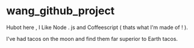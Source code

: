 # wang_github_project

Hubot here , I Like Node . js and Coffeescript ( thats what I'm made of ! ).

I've had tacos on the moon and find them far superior to Earth tacos.

